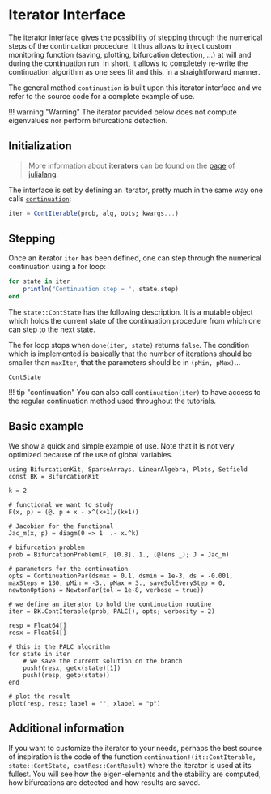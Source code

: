 # Iterator Interface

The iterator interface gives the possibility of stepping through the numerical steps of the continuation procedure. It thus allows to inject custom monitoring function (saving, plotting, bifurcation detection, ...) at will and during the continuation run. In short, it allows to completely re-write the continuation algorithm as one sees fit and this, in a straightforward manner.

The general method `continuation` is built upon this iterator interface and we refer to the source code for a complete example of use.


!!! warning "Warning"
    The iterator provided below does not compute eigenvalues nor perform bifurcations detection. 
    
## Initialization

> More information about **iterators** can be found on the [page](https://docs.julialang.org/en/v1/base/collections/#Collections-and-Data-Structures-1) of [julialang](https://docs.julialang.org/en/v1/).

The interface is set by defining an iterator, pretty much in the same way one calls [`continuation`](@ref):

```julia
iter = ContIterable(prob, alg, opts; kwargs...)
```

## Stepping

Once an iterator `iter` has been defined, one can step through the numerical continuation using a for loop:

```julia
for state in iter
	println("Continuation step = ", state.step)
end
```

The `state::ContState` has the following description. It is a mutable object which holds the current state of the continuation procedure from which one can step to the next state.

The for loop stops when `done(iter, state)` returns `false`. The condition which is implemented is basically that the number of iterations should be smaller than `maxIter`, that the parameters should be in `(pMin, pMax)`...

```@docs
ContState
```

!!! tip "continuation"
    You can also call `continuation(iter)` to have access to the regular continuation method used throughout the tutorials.

## Basic example

We show a quick and simple example of use. Note that it is not very optimized because of the use of global variables.

```@example ITERATOR
using BifurcationKit, SparseArrays, LinearAlgebra, Plots, Setfield
const BK = BifurcationKit

k = 2

# functional we want to study
F(x, p) = (@. p + x - x^(k+1)/(k+1))

# Jacobian for the functional
Jac_m(x, p) = diagm(0 => 1  .- x.^k)

# bifurcation problem
prob = BifurcationProblem(F, [0.8], 1., (@lens _); J = Jac_m)

# parameters for the continuation
opts = ContinuationPar(dsmax = 0.1, dsmin = 1e-3, ds = -0.001, maxSteps = 130, pMin = -3., pMax = 3., saveSolEveryStep = 0, newtonOptions = NewtonPar(tol = 1e-8, verbose = true))

# we define an iterator to hold the continuation routine
iter = BK.ContIterable(prob, PALC(), opts; verbosity = 2)

resp = Float64[]
resx = Float64[]

# this is the PALC algorithm
for state in iter
	# we save the current solution on the branch
	push!(resx, getx(state)[1])
	push!(resp, getp(state))
end

# plot the result
plot(resp, resx; label = "", xlabel = "p")
```

## Additional information

If you want to customize the iterator to your needs, perhaps the best source of inspiration is the code of the function `continuation!(it::ContIterable, state::ContState, contRes::ContResult)` where the iterator is used at its fullest. You will see how the eigen-elements and the stability are computed, how bifurcations are detected and how results are saved.